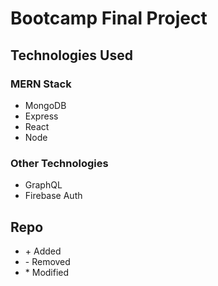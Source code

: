 # Bootcamp Final Project

## Technologies Used

### MERN Stack

<ul>
  <li>MongoDB</li>
  <li>Express</li>
  <li>React</li>
  <li>Node</li>
</ul>

### Other Technologies

<ul>
  <li>GraphQL</li>
  <li>Firebase Auth</li>
</ul>


## Repo

<ul>
<li>+ Added</li>
<li>- Removed</li>
<li>* Modified</li>
</ul>